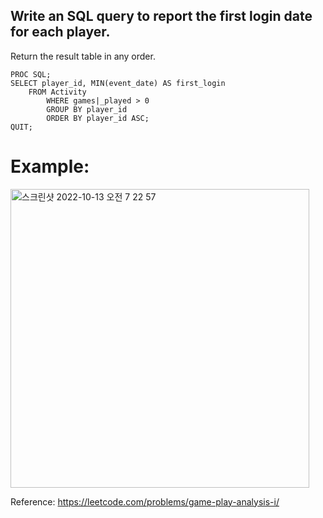 ## Write an SQL query to report the first login date for each player.

Return the result table in any order.

```SAS
PROC SQL;
SELECT player_id, MIN(event_date) AS first_login
    FROM Activity
        WHERE games|_played > 0
        GROUP BY player_id 
        ORDER BY player_id ASC;
QUIT;
```
# Example:
<img width="478" alt="스크린샷 2022-10-13 오전 7 22 57" src="https://user-images.githubusercontent.com/107760647/195459024-0138d3c3-6b00-426b-b816-dc58e2d0b902.png">

Reference:
https://leetcode.com/problems/game-play-analysis-i/
